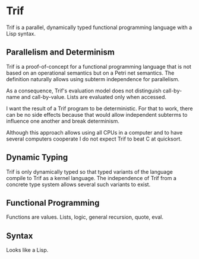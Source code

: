 # Trif

Trif is a parallel, dynamically typed functional programming language with a Lisp syntax.

## Parallelism and Determinism

Trif is a proof-of-concept for a functional programming language that is not based on an operational semantics but on a Petri net semantics. The definition naturally allows using subterm independence for parallelism.

As a consequence, Trif's evaluation model does not distinguish call-by-name and call-by-value. Lists are evaluated only when accessed.

I want the result of a Trif program to be deterministic. For that to work, there can be no side effects because that would allow independent subterms to influence one another and break determinism.

Although this approach allows using all CPUs in a computer and to have several computers cooperate I do not expect Trif to beat C at quicksort.

## Dynamic Typing

Trif is only dynamically typed so that typed variants of the language compile to Trif as a kernel language. The independence of Trif from a concrete type system allows several such variants to exist.

## Functional Programming

Functions are values. Lists, logic, general recursion, quote, eval.

## Syntax

Looks like a Lisp.


